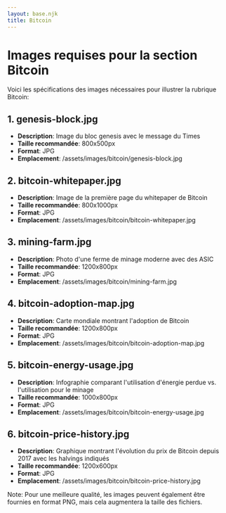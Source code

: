 ```yaml
---
layout: base.njk
title: Bitcoin
---
```


# Images requises pour la section Bitcoin

Voici les spécifications des images nécessaires pour illustrer la rubrique Bitcoin:

## 1. genesis-block.jpg
- **Description**: Image du bloc genesis avec le message du Times
- **Taille recommandée**: 800x500px
- **Format**: JPG
- **Emplacement**: /assets/images/bitcoin/genesis-block.jpg

## 2. bitcoin-whitepaper.jpg
- **Description**: Image de la première page du whitepaper de Bitcoin
- **Taille recommandée**: 800x1000px
- **Format**: JPG
- **Emplacement**: /assets/images/bitcoin/bitcoin-whitepaper.jpg

## 3. mining-farm.jpg
- **Description**: Photo d'une ferme de minage moderne avec des ASIC
- **Taille recommandée**: 1200x800px
- **Format**: JPG
- **Emplacement**: /assets/images/bitcoin/mining-farm.jpg

## 4. bitcoin-adoption-map.jpg
- **Description**: Carte mondiale montrant l'adoption de Bitcoin
- **Taille recommandée**: 1200x800px
- **Format**: JPG
- **Emplacement**: /assets/images/bitcoin/bitcoin-adoption-map.jpg

## 5. bitcoin-energy-usage.jpg
- **Description**: Infographie comparant l'utilisation d'énergie perdue vs. l'utilisation pour le minage
- **Taille recommandée**: 1000x800px
- **Format**: JPG
- **Emplacement**: /assets/images/bitcoin/bitcoin-energy-usage.jpg

## 6. bitcoin-price-history.jpg
- **Description**: Graphique montrant l'évolution du prix de Bitcoin depuis 2017 avec les halvings indiqués
- **Taille recommandée**: 1200x600px
- **Format**: JPG
- **Emplacement**: /assets/images/bitcoin/bitcoin-price-history.jpg

Note: Pour une meilleure qualité, les images peuvent également être fournies en format PNG, mais cela augmentera la taille des fichiers. 
